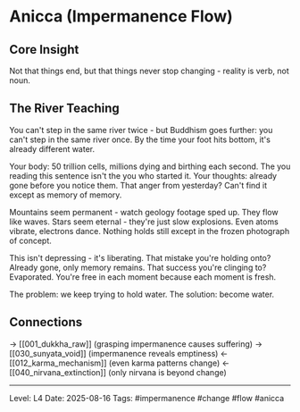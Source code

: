 # Anicca (Impermanence Flow)

## Core Insight
Not that things end, but that things never stop changing - reality is verb, not noun.

## The River Teaching

You can't step in the same river twice - but Buddhism goes further: you can't step in the same river once. By the time your foot hits bottom, it's already different water.

Your body: 50 trillion cells, millions dying and birthing each second. The you reading this sentence isn't the you who started it. Your thoughts: already gone before you notice them. That anger from yesterday? Can't find it except as memory of memory.

Mountains seem permanent - watch geology footage sped up. They flow like waves. Stars seem eternal - they're just slow explosions. Even atoms vibrate, electrons dance. Nothing holds still except in the frozen photograph of concept.

This isn't depressing - it's liberating. That mistake you're holding onto? Already gone, only memory remains. That success you're clinging to? Evaporated. You're free in each moment because each moment is fresh.

The problem: we keep trying to hold water. The solution: become water.

## Connections
→ [[001_dukkha_raw]] (grasping impermanence causes suffering)
→ [[030_sunyata_void]] (impermanence reveals emptiness)
← [[012_karma_mechanism]] (even karma patterns change)
← [[040_nirvana_extinction]] (only nirvana is beyond change)

---
Level: L4
Date: 2025-08-16
Tags: #impermanence #change #flow #anicca